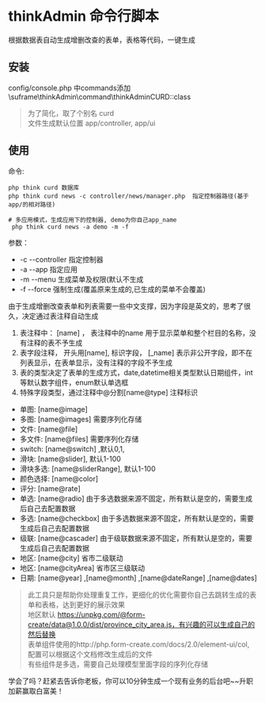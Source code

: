 # thinkAdmin 命令行脚本

根据数据表自动生成增删改查的表单，表格等代码，一键生成

## 安装
config/console.php 中commands添加 \suframe\thinkAdmin\command\thinkAdminCURD::class

> 为了简化，取了个别名 curd   
> 文件生成默认位置 app/controller, app/ui

## 使用
命令:
```
php think curd 数据库 
php think curd news -c controller/news/manager.php  指定控制器路径(基于app/的相对路径)

# 多应用模式，生成应用下的控制器, demo为你自己app_name
 php think curd news -a demo -m -f
```

参数：
- -c --controller 指定控制器
- -a --app 指定应用
- -m --menu 生成菜单及权限(默认不生成
- -f --force 强制生成(覆盖原来生成的,已生成的菜单不会覆盖)


由于生成增删改查表单和列表需要一些中文支撑，因为字段是英文的，思考了很久，决定通过表注释自动生成
1. 表注释中： [name] ， 表注释中的name 用于显示菜单和整个栏目的名称，没有注释的表不予生成
2. 表字段注释， 开头用[name], 标识字段， [_name] 表示非公开字段，即不在列表显示，在表单显示，没有注释的字段不予生成
3. 表的类型决定了表单的生成方式，date,datetime相关类型默认日期组件，int等默认数字组件，enum默认单选框
4. 特殊字段类型，通过注释中@分割[name@type] 注释标识
 - 单图: [name@image]
 - 多图: [name@images] 需要序列化存储
 - 文件: [name@file]
 - 多文件: [name@files] 需要序列化存储
 - switch: [name@switch] ,默认0,1,
 - 滑块: [name@slider], 默认1-100
 - 滑块多选: [name@sliderRange], 默认1-100
 - 颜色选择: [name@color]
 - 评分: [name@rate]
 - 单选: [name@radio] 由于多选数据来源不固定，所有默认是空的，需要生成后自己去配置数据
 - 多选: [name@checkbox] 由于多选数据来源不固定，所有默认是空的，需要生成后自己去配置数据
 - 级联: [name@cascader] 由于级联数据来源不固定，所有默认是空的，需要生成后自己去配置数据
 - 地区: [name@city] 省市二级联动
 - 地区: [name@cityArea] 省市区三级联动
 - 日期: [name@year] ,[name@month] ,[name@dateRange] ,[name@dates]

 
 > 此工具只是帮助你处理重复工作，更细化的优化需要你自己去跳转生成的表单和表格，达到更好的展示效果    
 > 地区默认 https://unpkg.com/@form-create/data@1.0.0/dist/province_city_area.js，有兴趣的可以生成自己的然后替换    
 > 表单组件使用的http://php.form-create.com/docs/2.0/element-ui/col, 配置可以根据这个文档修改生成后的文件   
 > 有些组件是多选，需要自己处理模型里面字段的序列化存储

学会了吗？赶紧去告诉你老板，你可以10分钟生成一个现有业务的后台吧~~升职加薪赢取白富美！